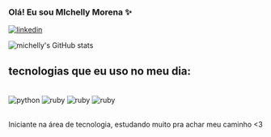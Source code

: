 
### Olá! Eu sou MIchelly Morena ✨

[![linkedin](https://img.shields.io/badge/LinkedIn-0077B5?style=for-the-badge&logo=linkedin&logoColor=white)](https://www.linkedin.com/in/michelly-morena-3b631a276)

![michelly's GitHub stats](https://github-readme-stats.vercel.app/api?username=MichellyMorena&show_icons=true&theme=dracula)

## tecnologias que eu uso no meu dia:

<div style= "display: inline_block"><br/>
  <img align="center" alt="python" src="https://img.shields.io/badge/Python-3776AB?style=for-the-badge&logo=python&logoColor=white" />
  <img align="center" alt="ruby" src="https://img.shields.io/badge/Ruby-CC342D?style=for-the-badge&logo=ruby&logoColor=white" />
  <img align="center" alt="ruby" src="https://img.shields.io/badge/unrealengine-%23313131.svg?style=for-the-badge&logo=unrealengine&logoColor=white" />
  <img align="center" alt="ruby" src="https://img.shields.io/badge/c++-%2300599C.svg?style=for-the-badge&logo=c%2B%2B&logoColor=white" />
  
</div><br/>

Iniciante na área de tecnologia, estudando muito pra achar meu caminho <3


  



